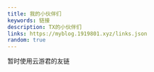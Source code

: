 ```yaml
---
title: 我的小伙伴们
keywords: 链接
description: TX的小伙伴们
links: https://myblog.1919801.xyz/links.json
random: true
---
```

暂时使用云游君的友链
<YunLinks :links="frontmatter.links" :random="frontmatter.random" />
